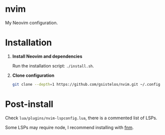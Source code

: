 # nvim

My Neovim configuration.

# Installation

1. **Install Neovim and dependencies**

    Run the installation script: `./install.sh`.

3. **Clone configuration**
    ```sh
    git clone --depth=1 https://github.com/gsistelos/nvim.git ~/.config/nvim
    ```

# Post-install

Check `lua/plugins/nvim-lspconfig.lua`, there is a commented list of LSPs.

Some LSPs may require node, I recommend installing with [fnm](https://github.com/Schniz/fnm).
